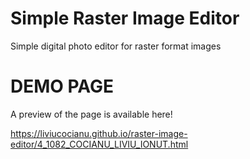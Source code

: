# Simple Raster Image Editor
Simple digital photo editor for raster format images

# DEMO PAGE
A preview of the page is available here!

https://liviucocianu.github.io/raster-image-editor/4_1082_COCIANU_LIVIU_IONUT.html
